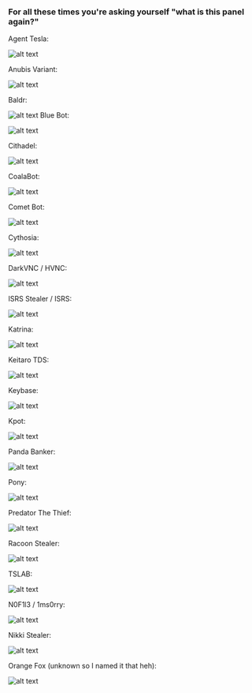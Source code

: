 ### For all these times you're asking yourself "what is this panel again?"

Agent Tesla: 

![alt text](https://github.com/misterch0c/what_is_this_c2/blob/master/AgentTesla.png "Agent Tesla")

Anubis Variant: 

![alt text](https://github.com/misterch0c/what_is_this_c2/blob/master/AnubisVariant.png "Anubis Variant")

Baldr: 

![alt text](https://github.com/misterch0c/what_is_this_c2/blob/master/baldr.png "Baldr")
Blue Bot: 

![alt text](https://github.com/misterch0c/what_is_this_c2/blob/master/BlueBot.png "Blue Bot")

Cithadel: 

![alt text](https://github.com/misterch0c/what_is_this_c2/blob/master/Cithadel.png "Cithadel")

CoalaBot: 

![alt text](https://github.com/misterch0c/what_is_this_c2/blob/master/CoalaBot.png "Coala Bot")

Comet Bot: 

![alt text](https://github.com/misterch0c/what_is_this_c2/blob/master/CometBot.png "Comet Bot")

Cythosia: 

![alt text](https://github.com/misterch0c/what_is_this_c2/blob/master/Cythosia.png "Cythosia")

DarkVNC / HVNC: 

![alt text](https://github.com/misterch0c/what_is_this_c2/blob/master/DarkVnc.png "HVNC")

ISRS Stealer / ISRS: 

![alt text](https://github.com/misterch0c/what_is_this_c2/blob/master/ISPX.png "ISRS")

Katrina: 

![alt text](https://github.com/misterch0c/what_is_this_c2/blob/master/Katrina.png "Katrina")

Keitaro TDS: 

![alt text](https://github.com/misterch0c/what_is_this_c2/blob/master/KeitaroTDS.png "Keitaro TDS")

Keybase: 

![alt text](https://github.com/misterch0c/what_is_this_c2/blob/master/KeyBase.png "Keybase")

Kpot:

![alt text](https://github.com/misterch0c/what_is_this_c2/blob/master/kpot.png "Kpot")

Panda Banker: 

![alt text](https://github.com/misterch0c/what_is_this_c2/blob/master/PandaBanker.png "Panda Banker")

Pony: 

![alt text](https://github.com/misterch0c/what_is_this_c2/blob/master/Pony.png "Pony")

Predator The Thief: 

![alt text](https://github.com/misterch0c/what_is_this_c2/blob/master/PredatorTheThief.png "Predator The Thief")

Racoon Stealer: 

![alt text](https://github.com/misterch0c/what_is_this_c2/blob/master/RacoonStealer.png "Racoon")

TSLAB: 

![alt text](https://github.com/misterch0c/what_is_this_c2/blob/master/TSLAB.png "TSLAB")

N0F1l3 / 1ms0rry:

![alt text](https://github.com/misterch0c/what_is_this_c2/blob/master/n0fil3.png "1ms0rry")

Nikki Stealer:

![alt text](https://github.com/misterch0c/what_is_this_c2/blob/master/nikkiStealer.png "Nikki")

Orange Fox (unknown so I named it that heh):

![alt text](https://github.com/misterch0c/what_is_this_c2/blob/master/OrangeFox.png "Orange Fox")

